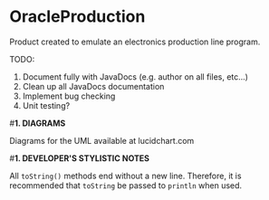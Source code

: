 # OracleProduction

Product created to emulate an electronics production line program.

TODO: 
1) Document fully with JavaDocs (e.g. author on all files, etc...)
1) Clean up all JavaDocs documentation
2) Implement bug checking
3) Unit testing?

#**1. DIAGRAMS**

Diagrams for the UML available at lucidchart.com

#**1. DEVELOPER'S STYLISTIC NOTES**

All `toString()` methods end without a new line. Therefore, it is recommended that `toString` be passed to `println` when used.

